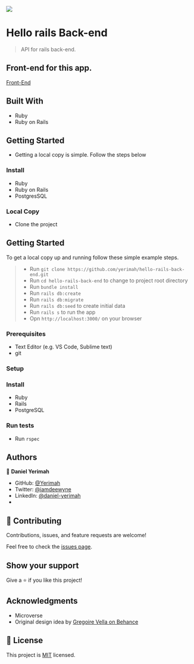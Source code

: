 ![](https://img.shields.io/badge/Microverse-blueviolet)

# Hello rails Back-end

> API for rails back-end.

## Front-end for this app.

[Front-End](https://github.com/Yerimah/hello-rails-front-end/pull/1)

## Built With

- Ruby
- Ruby on Rails

## Getting Started

- Getting a local copy is simple. Follow the steps below

### Install

- Ruby
- Ruby on Rails
- PostgresSQL

### Local Copy

- Clone the project


## Getting Started

To get a local copy up and running follow these simple example steps.

> - Run `git clone https://github.com/yerimah/hello-rails-back-end.git`
> - Run `cd hello-rails-back-end` to change to project root directory
> - Run `bundle install`
> - Run `rails db:create`
> - Run `rails db:migrate`
> - Run `rails db:seed` to create initial data
> - Run `rails s` to run the app
> - Opn `http://localhost:3000/` on your browser


### Prerequisites
- Text Editor (e.g. VS Code, Sublime text)
- git

### Setup

### Install
- Ruby
- Rails
- PostgreSQL


### Run tests
 - Run `rspec`


## Authors

👤 **Daniel Yerimah**

- GitHub: [@Yerimah](https://github.com/yerimah)
- Twitter: [@iamdeewyne](https://twitter.com/iamdeewyne)
- LinkedIn: [@daniel-yerimah](https://www.linkedin.com/in/daniel-yerimah/)
-
## 🤝 Contributing

Contributions, issues, and feature requests are welcome!

Feel free to check the [issues page](../../issues/).

## Show your support

Give a ⭐️ if you like this project!

## Acknowledgments

- Microverse
- Original design idea by [Gregoire Vella on Behance](https://www.behance.net/gregoirevella)

## 📝 License

This project is [MIT](https://opensource.org/licenses/MIT) licensed.
